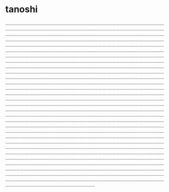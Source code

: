 # tanoshi
..............................................................................................................................................................................................................................................................................................................................................................................................................................................................................................................................................................................................................................................................................................................................................................................................................................................................................................................................................................................................................................................................................................................................................................................................................................................................................................................................................................................................................................................................................................................................................................................................................................................................................................................................................................................................................................................................................................................................................................................................................................................................................................................................................................................................................................................................................................................................................................................................................................................................................................................................................................................................................................................................................................................................................................................................................................................................................................................................................................................................................................................................................................................................................................................................................................................................................................................................................................................................................................................................................................................................................................................................................................................................................................................................................................................................................................................................................................................................................